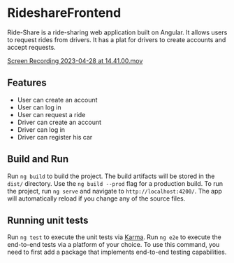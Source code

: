 # RideshareFrontend

Ride-Share is a ride-sharing web application built on Angular. It allows users to request rides from drivers. It has a plat for drivers to create accounts and accept requests. 

[Screen Recording 2023-04-28 at 14.41.00.mov](..%2F..%2F..%2F..%2FDesktop%2FScreen%20Recording%202023-04-28%20at%2014.41.00.mov)
## Features

- User can create an account
- User can log in
- User can request a ride
- Driver can create an account
- Driver can log in
- Driver can register his car


## Build and Run

Run `ng build` to build the project. The build artifacts will be stored in the `dist/` directory. Use the `ng build --prod` flag for a production build.
To run the project, run `ng serve` and navigate to `http://localhost:4200/`. The app will automatically reload if you change any of the source files.

## Running unit tests

Run `ng test` to execute the unit tests via [Karma](https://karma-runner.github.io).
Run `ng e2e` to execute the end-to-end tests via a platform of your choice. To use this command, you need to first add a package that implements end-to-end testing capabilities.


